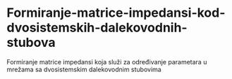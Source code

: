 # Formiranje-matrice-impedansi-kod-dvosistemskih-dalekovodnih-stubova
Formiranje matrice impedansi koja služi za određivanje parametara u mrežama sa dvosistemskim dalekovodnim stubovima
